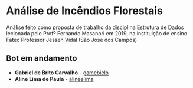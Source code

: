 # Análise de Incêndios Florestais
Análise feito como proposta de trabalho da disciplina Estrutura de Dados lecionada pelo Profº  Fernando Masanori em 2019, na instituição de ensino Fatec Professor Jessen Vidal (São José dos Campos)

## Bot em andamento

* **Gabriel de Brito Carvalho** - [gamebielo](https://github.com/gamebielo)
* **Aline Lima de Paula** - [alineelima](https://github.com/alineelima)
